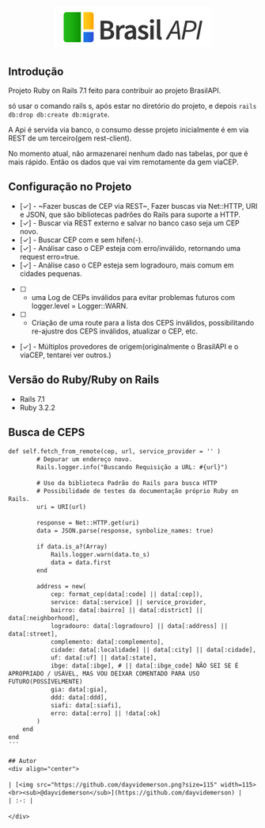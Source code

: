 <div align="center">
<h1><img src="https://raw.githubusercontent.com/BrasilAPI/BrasilAPI/main/public/brasilapi-logo-small.png" /></h1>

</div>

## Introdução

Projeto Ruby on Rails 7.1 feito para contribuir ao projeto BrasilAPI.

só usar o comando rails s, após estar no diretório do projeto, e depois `rails db:drop db:create db:migrate`.

A Api é servida via banco, o consumo desse projeto inicialmente é em via REST de um terceiro(gem rest-client).

No momento atual, não armazenarei nenhum dado nas tabelas, por que é mais rápido.
Então os dados que vai vim remotamente da gem viaCEP.

## Configuração no Projeto

- [✓] - ~Fazer buscas de CEP via REST~, Fazer buscas via Net::HTTP, URI e JSON, que são bibliotecas padrões do Rails para suporte a HTTP.
- [✓] - Buscar via REST externo e salvar no banco caso seja um CEP novo.
- [✓] - Buscar CEP com e sem hífen(-).
- [✓] - Análisar caso o CEP esteja com erro/inválido, retornando uma request erro=true.
- [✓] - Análise caso o CEP esteja sem logradouro, mais comum em cidades pequenas.
- [ ] - uma Log de CEPs inválidos para evitar problemas futuros com logger.level = Logger::WARN.
- [ ] - Criação de uma route para a lista dos CEPS inválidos, possibilitando re-ajustre dos CEPS inválidos, atualizar o CEP, etc.
- [✓] - Múltiplos provedores de origem(originalmente o BrasilAPI e o viaCEP, tentarei ver outros.)

## Versão do Ruby/Ruby on Rails

- Rails 7.1
- Ruby 3.2.2

## Busca de CEPS

```
def self.fetch_from_remote(cep, url, service_provider = '' )
        # Depurar um endereço novo.
        Rails.logger.info("Buscando Requisição a URL: #{url}")

        # Uso da biblioteca Padrão do Rails para busca HTTP
        # Possibilidade de testes da documentação próprio Ruby on Rails.
        uri = URI(url)

        response = Net::HTTP.get(uri)
        data = JSON.parse(response, synbolize_names: true)

        if data.is_a?(Array)
            Rails.logger.warn(data.to_s)
            data = data.first
        end

        address = new(
            cep: format_cep(data[:code] || data[:cep]),
            service: data[:service] || service_provider,
            bairro: data[:bairro] || data[:district] || data[:neighborhood],
            logradouro: data[:logradouro] || data[:address] || data[:street],
            complemento: data[:complemento],
            cidade: data[:localidade] || data[:city] || data[:cidade],
            uf: data[:uf] || data[:state],
            ibge: data[:ibge], # || data[:ibge_code] NÃO SEI SE É APROPRIADO / USÁVEL, MAS VOU DEIXAR COMENTADO PARA USO FUTURO(POSSÍVELMENTE)
            gia: data[:gia],
            ddd: data[:ddd],
            siafi: data[:siafi],
            erro: data[:erro] || !data[:ok]
        )
    end
end
´´´

## Autor
<div align="center">

| [<img src="https://github.com/dayvidemerson.png?size=115" width=115><br><sub>@dayvidemerson</sub>](https://github.com/dayvidemerson) |
| :-: |

</div>